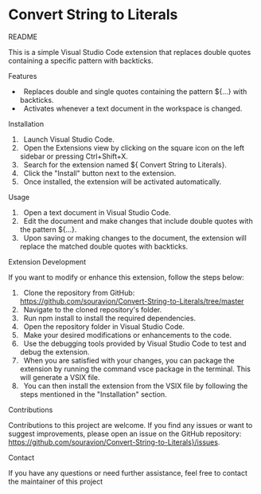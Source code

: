 # Convert String to Literals

README

This is a simple Visual Studio Code extension that replaces double quotes containing a specific pattern with backticks.

Features

- ` `Replaces double and single quotes containing the pattern ${...} with backticks.
- ` `Activates whenever a text document in the workspace is changed.

Installation

1. ` `Launch Visual Studio Code.
2. ` `Open the Extensions view by clicking on the square icon on the left sidebar or pressing Ctrl+Shift+X.
3. ` `Search for the extension named ${ Convert String to Literals}.
4. ` `Click the "Install" button next to the extension.
5. ` `Once installed, the extension will be activated automatically.

Usage

1. ` `Open a text document in Visual Studio Code.
2. ` `Edit the document and make changes that include double quotes with the pattern ${...}.
3. ` `Upon saving or making changes to the document, the extension will replace the matched double quotes with backticks.

Extension Development

If you want to modify or enhance this extension, follow the steps below:

1. ` `Clone the repository from GitHub: https://github.com/souravion/Convert-String-to-Literals/tree/master
2. ` `Navigate to the cloned repository's folder.
3. ` `Run npm install to install the required dependencies.
4. ` `Open the repository folder in Visual Studio Code.
5. ` `Make your desired modifications or enhancements to the code.
6. ` `Use the debugging tools provided by Visual Studio Code to test and debug the extension.
7. ` `When you are satisfied with your changes, you can package the extension by running the command vsce package in the terminal. This will generate a VSIX file.
7. ` `You can then install the extension from the VSIX file by following the steps mentioned in the "Installation" section.

Contributions

Contributions to this project are welcome. If you find any issues or want to suggest improvements, please open an issue on the GitHub repository: https://github.com/souravion/Convert-String-to-Literals}/issues.

Contact

If you have any questions or need further assistance, feel free to contact the maintainer of this project

